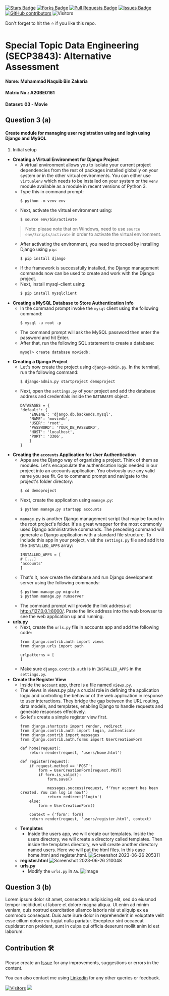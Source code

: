 <a href="https://github.com/drshahizan/SECP3843/stargazers"><img src="https://img.shields.io/github/stars/drshahizan/SECP3843" alt="Stars Badge"/></a>
<a href="https://github.com/drshahizan/SECP3843/network/members"><img src="https://img.shields.io/github/forks/drshahizan/SECP3843" alt="Forks Badge"/></a>
<a href="https://github.com/drshahizan/SECP3843/pulls"><img src="https://img.shields.io/github/issues-pr/drshahizan/SECP3843" alt="Pull Requests Badge"/></a>
<a href="https://github.com/drshahizan/SECP3843/issues"><img src="https://img.shields.io/github/issues/drshahizan/SECP3843" alt="Issues Badge"/></a>
<a href="https://github.com/drshahizan/SECP3843/graphs/contributors"><img alt="GitHub contributors" src="https://img.shields.io/github/contributors/drshahizan/SECP3843?color=2b9348"></a>
![Visitors](https://api.visitorbadge.io/api/visitors?path=https%3A%2F%2Fgithub.com%2Fdrshahizan%2FSECP3843&labelColor=%23d9e3f0&countColor=%23697689&style=flat)

Don't forget to hit the :star: if you like this repo.

# Special Topic Data Engineering (SECP3843): Alternative Assessment

#### Name: Muhammad Naquib Bin Zakaria
#### Matric No.: A20BE0161
#### Dataset: 03 - Movie

## Question 3 (a)
<h4>Create module for managing user registration using and login using Django and MySQL</h4>

1. Initial setup
- <strong>Creating a Virtual Environment for Django Project</strong>
  - A virtual environment allows you to isolate your current project dependencies from the rest of packages installed globally on your system or in the other virtual environments. You can either use `virtualenv` which needs to be installed on your system or the `venv` module available as a module in recent versions of Python 3.
  - Type this in command prompt:
    ```
    $ python -m venv env
    ```
  - Next, activate the virtual environment using:
    ```
    $ source env/bin/activate
    ```
  > Note: please note that on Windows, need to use `source env/Scripts/activate` in order to activate the virtual environment.
  - After activating the environment, you need to proceed by installing Django using `pip`:
    ```python
    $ pip install django
    ```
  - If the framework is successfully installed, the Django management commands now can be used to create and work with the Django project.
  - Next, install mysql-client using:
    ```python
    $ pip install mysqlclient
    ```
- <strong>Creating a MySQL Database to Store Authentication Info</strong>
  - In the command prompt invoke the `mysql` client using the following command:
    ```
    $ mysql -u root -p
    ```
  - The command prompt will ask the MySQL password then enter the password and hit Enter.
  - After that, run the following SQL statement to create a database:
    ```
    mysql> create database moviedb;
    ```
- <strong>Creating a Django Project</strong>
  - Let's now create the project using `django-admin.py`. In the terminal, run the following command:
    ```
    $ django-admin.py startproject demoproject
    ```
  - Next, open the `settings.py` of your project and add the database address and credentials inside the `DATABASES` object.
    ```
    DATABASES = {
    'default': {
        'ENGINE': 'django.db.backends.mysql', 
        'NAME': 'moviedb',
        'USER': 'root',
        'PASSWORD': 'YOUR_DB_PASSWORD',
        'HOST': 'localhost',   
        'PORT': '3306',
        }    
    }
    ```
- <strong>Creating the `accounts` Application for User Authentication</strong>
  - Apps are the Django way of organizing a project. Think of them as modules. Let's encapsulate the authentication logic needed in our project into an accounts application. You obviously use any valid       name you see fit. Go to command prompt and navigate to the project's folder directory:
    ```
    $ cd demoproject
    ```
  - Next, create the application using `manage.py`:
    ```
    $ python manage.py startapp accounts
    ```
  - `manage.py` is another Django management script that may be found in the root project's folder. It's a great wrapper for the most commonly used Django administrative commands. The preceding command         will generate a Django application with a standard file structure. To include this app in your project, visit the `settings.py` file and add it to the `INSTALLED_APPS` array:
    ```
    INSTALLED_APPS = [
    # [...]
    'accounts'
    ]
    ```
  - That's it, now create the database and run Django development server using the following commands:
    ```
    $ python manage.py migrate
    $ python manage.py runserver
    ```
  - The command prompt will provide the link address at http://127.0.0.1:8000/. Paste the link address into the web browser to see the web application up and running.
- <strong>urls.py</strong>
  - Next, create the `urls.py` file in accounts app and add the following code:
    ```
    from django.contrib.auth import views
    from django.urls import path
    
    urlpatterns = [
    ]
    ```
  - Make sure `django.contrib.auth` is in `INSTALLED_APPS` in the `settings.py`.
- <strong>Create the Register View</strong>
  - Inside the `account` app, there is a file named `views.py`.
  - The views in views.py play a crucial role in defining the application logic and controlling the behavior of the web application in response to user interactions. They bridge the gap between the URL routing, data models, and templates, enabling Django to handle requests and generate responses effectively.
  - So let's create a simple register view first.
    ```
    from django.shortcuts import render, redirect
    from django.contrib.auth import login, authenticate
    from django.contrib import messages
    from django.contrib.auth.forms import UserCreationForm
    
    def home(request):
        return render(request, 'users/home.html')
    
    def register(request):
        if request.method == 'POST':
            form = UserCreationForm(request.POST)
            if form.is_valid():
                form.save()
    
                messages.success(request, f'Your account has been created. You can log in now!')    
                return redirect('login')
        else:
            form = UserCreationForm()
    
        context = {'form': form}
        return render(request, 'users/register.html', context)
    ```
  - <strong>Templates</strong>
    - Inside the users app, we will create our templates. Inside the users directory, we will create a directory called templates. Then inside the templates directory, we will create another directory named users. Here we will put the html files. In this case home.html and register.html.
    ![Screenshot 2023-06-26 205311](https://github.com/drshahizan/SECP3843/assets/92329710/ee559aa0-82e6-4d3a-bf3a-30629bc717c6)
  - <strong>register.html</strong>
    ![Screenshot 2023-06-26 210048](https://github.com/drshahizan/SECP3843/assets/92329710/6084c90c-7aaf-46fb-a768-56249644d999)
  - <strong>urls.py</strong>
    - Modify the `urls.py` in `AA`.
      ![image](https://github.com/drshahizan/SECP3843/assets/92329710/b2d298c1-8624-4fab-8bda-25cf541122b0)





    


    
    
    
    
  
## Question 3 (b)
Lorem ipsum dolor sit amet, consectetur adipisicing elit, sed do eiusmod tempor incididunt ut labore et dolore magna aliqua. Ut enim ad minim veniam, quis nostrud exercitation ullamco laboris nisi ut aliquip ex ea commodo consequat. Duis aute irure dolor in reprehenderit in voluptate velit esse cillum dolore eu fugiat nulla pariatur. Excepteur sint occaecat cupidatat non proident, sunt in culpa qui officia deserunt mollit anim id est laborum.

## Contribution 🛠️
Please create an [Issue](https://github.com/drshahizan/special-topic-data-engineering/issues) for any improvements, suggestions or errors in the content.

You can also contact me using [Linkedin](https://www.linkedin.com/in/drshahizan/) for any other queries or feedback.

[![Visitors](https://api.visitorbadge.io/api/visitors?path=https%3A%2F%2Fgithub.com%2Fdrshahizan&labelColor=%23697689&countColor=%23555555&style=plastic)](https://visitorbadge.io/status?path=https%3A%2F%2Fgithub.com%2Fdrshahizan)
![](https://hit.yhype.me/github/profile?user_id=81284918)



